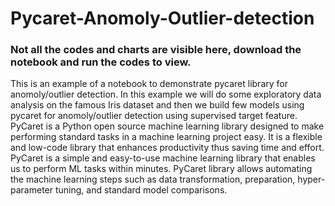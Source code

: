 # Pycaret-Anomoly-Outlier-detection

### Not all the codes and charts are visible here, download the notebook and run the codes to view.
This is an example of a notebook to demonstrate pycaret library for anomoly/outlier detection. In this example we will do some exploratory data analysis on the famous Iris dataset and then we build few models using pycaret for anomoly/outlier detection using supervised target feature.
PyCaret is a Python open source machine learning library designed to make performing standard tasks in a machine learning project easy.
It is a flexible and low-code library that enhances productivity thus saving time and effort.
PyCaret is a simple and easy-to-use machine learning library that enables us to perform ML tasks within minutes.
PyCaret library allows automating the machine learning steps such as data transformation, preparation, hyper-parameter tuning, and standard model comparisons.
